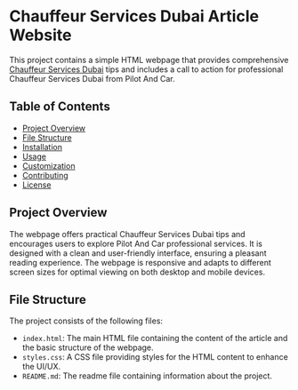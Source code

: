 # Chauffeur Services Dubai Article Website

This project contains a simple HTML webpage that provides comprehensive <a href=[https://sdghomeconcepts.com/](https://pilotandcar.ae/chauffeur-service-dubai/)>Chauffeur Services Dubai</a> tips and includes a call to action for professional Chauffeur Services Dubai from Pilot And Car.

## Table of Contents

- [Project Overview](#project-overview)
- [File Structure](#file-structure)
- [Installation](#installation)
- [Usage](#usage)
- [Customization](#customization)
- [Contributing](#contributing)
- [License](#license)

## Project Overview

The webpage offers practical Chauffeur Services Dubai tips and encourages users to explore Pilot And Car professional services. It is designed with a clean and user-friendly interface, ensuring a pleasant reading experience. The webpage is responsive and adapts to different screen sizes for optimal viewing on both desktop and mobile devices.

## File Structure

The project consists of the following files:


- `index.html`: The main HTML file containing the content of the article and the basic structure of the webpage.
- `styles.css`: A CSS file providing styles for the HTML content to enhance the UI/UX.
- `README.md`: The readme file containing information about the project.
